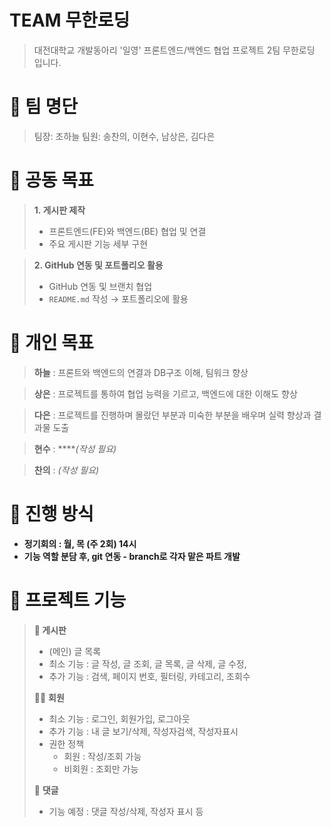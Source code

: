 # TEAM 무한로딩

> 대전대학교 개발동아리 '일영' 프론트엔드/백엔드 협업 프로젝트 2팀 무한로딩 입니다.
# 👥 팀 명단

> 팀장: 조하늘 
> 팀원: 송찬의, 이현수, 남상은, 김다은

# 💭 공동 목표

> **1. 게시판 제작**
>
> - 프론트엔드(FE)와 백엔드(BE) 협업 및 연결
> - 주요 게시판 기능 세부 구현

> **2. GitHub 연동 및 포트폴리오 활용**
> 
> - GitHub 연동 및 브랜치 협업
> - `README.md` 작성 → 포트폴리오에 활용

# 💭 개인 목표

> **하늘** : 프론트와 백엔드의 연결과 DB구조 이해, 팀워크 향상

> **상은** : 프로젝트를 통하여 협업 능력을 기르고, 백엔드에 대한 이해도 향상

> **다은** : 프로젝트를 진행하며 몰랐던 부분과 미숙한 부분을 배우며 실력 향상과 결과물 도출

> **현수** : ****_(작성 필요)_

> **찬의** : _(작성 필요)_

# 💭 진행 방식

- **정기회의 : 월, 목 (주 2회) 14시**
- **기능 역할 분담 후, git 연동 - branch로 각자 맡은 파트 개발**

# 💭 프로젝트 기능

> **📝 게시판**
> 
> - (메인) 글 목록
> - 최소 기능 : 글 작성, 글 조회, 글 목록, 글 삭제, 글 수정,
> - 추가 기능 : 검색, 페이지 번호, 필터링, 카테고리, 조회수
> 
> 🙍‍♂️ **회원**
> 
> - 최소 기능 : 로그인, 회원가입, 로그아웃
> - 추가 기능 : 내 글 보기/삭제, 작성자검색, 작성자표시
> - 권한 정책
>     - 회원 : 작성/조회 가능
>     - 비회원 : 조회만 가능
> 
> 💬 **댓글**
> 
> - 기능 예정 : 댓글 작성/삭제, 작성자 표시 등